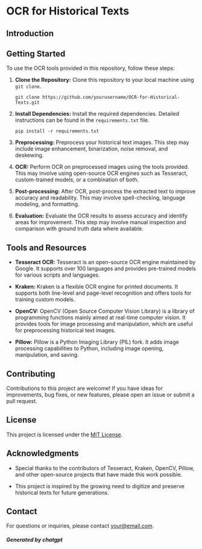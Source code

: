 # OCR for Historical Texts

## Introduction


## Getting Started

To use the OCR tools provided in this repository, follow these steps:

1. **Clone the Repository:** Clone this repository to your local machine using `git clone`.

    ```
    git clone https://github.com/yourusername/OCR-for-Historical-Texts.git
    ```

2. **Install Dependencies:** Install the required dependencies. Detailed instructions can be found in the `requirements.txt` file.

    ```
    pip install -r requirements.txt
    ```

3. **Preprocessing:** Preprocess your historical text images. This step may include image enhancement, binarization, noise removal, and deskewing.

4. **OCR:** Perform OCR on preprocessed images using the tools provided. This may involve using open-source OCR engines such as Tesseract, custom-trained models, or a combination of both.

5. **Post-processing:** After OCR, post-process the extracted text to improve accuracy and readability. This may involve spell-checking, language modeling, and formatting.

6. **Evaluation:** Evaluate the OCR results to assess accuracy and identify areas for improvement. This step may involve manual inspection and comparison with ground truth data where available.

## Tools and Resources

- **Tesseract OCR:** Tesseract is an open-source OCR engine maintained by Google. It supports over 100 languages and provides pre-trained models for various scripts and languages.
  
- **Kraken:** Kraken is a flexible OCR engine for printed documents. It supports both line-level and page-level recognition and offers tools for training custom models.

- **OpenCV:** OpenCV (Open Source Computer Vision Library) is a library of programming functions mainly aimed at real-time computer vision. It provides tools for image processing and manipulation, which are useful for preprocessing historical text images.

- **Pillow:** Pillow is a Python Imaging Library (PIL) fork. It adds image processing capabilities to Python, including image opening, manipulation, and saving.

## Contributing

Contributions to this project are welcome! If you have ideas for improvements, bug fixes, or new features, please open an issue or submit a pull request.

## License

This project is licensed under the [MIT License](LICENSE).

## Acknowledgments

- Special thanks to the contributors of Tesseract, Kraken, OpenCV, Pillow, and other open-source projects that have made this work possible.
  
- This project is inspired by the growing need to digitize and preserve historical texts for future generations.

## Contact

For questions or inquiries, please contact [your@email.com](mailto:your@email.com).


##### Generated by chatgpt

